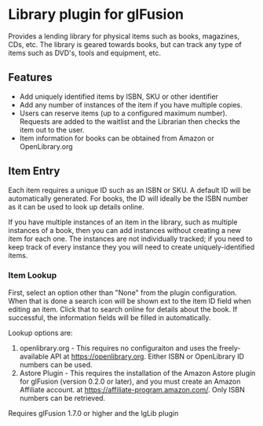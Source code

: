 # Library plugin for glFusion

Provides a lending library for physical items such as books, magazines, CDs, etc.
The library is geared towards books, but can track any type of items
such as DVD's, tools and equipment, etc.

## Features
  * Add uniquely identified items by ISBN, SKU or other identifier
  * Add any number of instances of the item if you have multiple copies.
  * Users can reserve items (up to a configured maximum number).
Requests are added to the waitlist and the Librarian then checks the item out to the user.
  * Item information for books can be obtained from Amazon or OpenLibrary.org

## Item Entry
Each item requires a unique ID such as an ISBN or SKU.
A default ID will be automatically generated. For books, the ID will ideally
be the ISBN number as it can be used to look up details online.

If you have multiple instances of an item in the library, such as multiple instances of a book,
then you can add instances without creating a new item for each one. The instances are not
individually tracked; if you need to keep track of every instance they you will need to create
uniquely-identified items.

### Item Lookup
First, select an option other than "None" from the plugin configuration. When
that is done a search icon will be shown ext to the item ID field when editing
an item. Click that to search online for details about the book. If successful, the
information fields will be filled in automatically.

Lookup options are:
1. openlibrary.org - This requires no configuraiton and uses the freely-available
API at https://openlibrary.org. Either ISBN or OpenLibrary ID numbers can be used.
1. Astore Plugin - This requires the installation of the Amazon Astore plugin
for glFusion (version 0.2.0 or later), and you must create an Amazon Affiliate account.
at https://affiliate-program.amazon.com/. Only ISBN numbers can be retrieved.

Requires glFusion 1.7.0 or higher and the lgLib plugin
